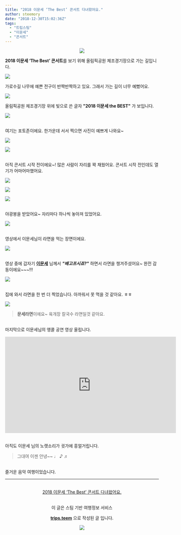 ```yaml
---
title: "2018 이문세 ‘The Best’ 콘서트 다녀왔어요."
author: steemory
date: "2018-12-30T15:02:36Z"
tags:
  - "트립스팀"
  - "이문세"
  - "콘서트"
---
```

<center>

![](https://pubbee.s3.ap-northeast-2.amazonaws.com/origin/20181230_1801571-1546179487738.jpg)</center>
**2018 이문세 ‘The Best’ 콘서트**를 보기 위해 올림픽공원 체조경기장으로 가는 길입니다.

![](https://pubbee.s3.ap-northeast-2.amazonaws.com/origin/20181230_204651-1546179963761.jpg)

가로수길 나무에 예쁜 전구이 반짝반짝하고 있요. 그래서 가는 길이 너무 예뻤어요.

![](https://pubbee.s3.ap-northeast-2.amazonaws.com/origin/20181230_204636-1546179798889.jpg)

올림픽공원 체조경기장 위에 빛으로 쓴 글자 **"2018 이문세 the BEST"** 가 보입니다.

![](https://pubbee.s3.ap-northeast-2.amazonaws.com/origin/1546178962705-1546179753911.jpg)

<br>여기는 포토존이에요. 한가운데 서서 찍으면 사진이 예쁘게 나와요~

![](https://pubbee.s3.ap-northeast-2.amazonaws.com/origin/1546178956285-1546179683040.jpg)

![](https://pubbee.s3.ap-northeast-2.amazonaws.com/origin/20181230_204002-1546180271487.jpg)

<br>아직 콘서트 시작 전이에요~! 많은 사람이 자리를 꽉 채웠어요. 콘서트 시작 전인데도 열기가 어마어마했어요.

![](https://pubbee.s3.ap-northeast-2.amazonaws.com/origin/1546178959058-1546179714127.jpg)

![](https://pubbee.s3.ap-northeast-2.amazonaws.com/origin/20181230_180218-1546179501307.jpg)

![](https://pubbee.s3.ap-northeast-2.amazonaws.com/origin/1546178961112-1546179730620.jpg)

<br>야광봉을 받았어요~ 자리마다 하나씩 놓아져 있었어요.

![](https://pubbee.s3.ap-northeast-2.amazonaws.com/origin/B612_20181230_180419-1546179740161.jpg)

<br>영상에서 이문세님이 라면을 먹는 장면이에요.

![](https://pubbee.s3.ap-northeast-2.amazonaws.com/origin/20181230_192858-1546179511006.jpg)

<br>영상 중에 갑자기 [**이문세**](#) 님께서 ***"배고프시죠?"*** 하면서 라면을 챙겨주셨어요~ 완전 감동이에요~~~!!!

![](https://pubbee.s3.ap-northeast-2.amazonaws.com/origin/20181230_192412-1546179540016.jpg)

<br>집에 와서 라면을 한 번 더 찍었습니다. 아까워서 못 먹을 것 같아요. ㅎㅎ

![](https://pubbee.s3.ap-northeast-2.amazonaws.com/origin/20181230_231033-1546179672432.jpg)
> **문세라면**이에요~ 육개장 칼국수 라면일것 같아요.


<br>마지막으로 이문세님의 앵콜 공연 영상 올립니다.

<iframe width="560" height="315" src="https://www.youtube.com/embed/G7jx-GSjgTo" frameborder="0" allow="accelerometer; autoplay; encrypted-media; gyroscope; picture-in-picture" allowfullscreen></iframe>

<br>아직도 이문세 님의 노랫소리가 귓가에 흥얼거립니다. 
> 그대여 이젠 안녕~~  ♩ ♪ ♬

<br>즐거운 음악 여행이었습니다.
<br/><hr><br/><center><a href='https://kr.tripsteem.com/post/tt20181230t150234484z'>2018 이문세 ‘The Best’ 콘서트 다녀왔어요.</a></center><br />
<center>
이 글은 스팀 기반 여행정보 서비스

<a href='https://kr.tripsteem.com/'><b>trips.teem</b></a> 으로 작성된 글 입니다.

<a href='https://kr.tripsteem.com/'>![](https://cdn.steemitimages.com/DQmbuSfKHpgvnrZ5kQ8KUnBvhrCiNatU6X7a6Dy4Ka2f1o5/banner_winter.jpg)</a>
</center>
